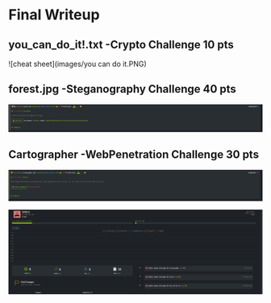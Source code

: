 
# Final Writeup

## you_can_do_it!.txt -Crypto Challenge 10 pts

![cheat sheet](images/you can do it.PNG)

## forest.jpg -Steganography Challenge 40 pts

![cheat sheet](images/forest.PNG)

## Cartographer -WebPenetration Challenge 30 pts

![cheat sheet](images/cartographer.PNG)


![cheat sheet](images/completion.PNG)

